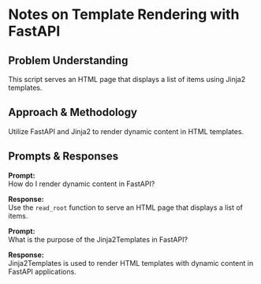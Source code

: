 # Notes on Template Rendering with FastAPI

## Problem Understanding
This script serves an HTML page that displays a list of items using Jinja2 templates.

## Approach & Methodology
Utilize FastAPI and Jinja2 to render dynamic content in HTML templates.

## Prompts & Responses
**Prompt:**  
How do I render dynamic content in FastAPI?

**Response:**  
Use the `read_root` function to serve an HTML page that displays a list of items.

**Prompt:**  
What is the purpose of the Jinja2Templates in FastAPI?

**Response:**  
Jinja2Templates is used to render HTML templates with dynamic content in FastAPI applications.
